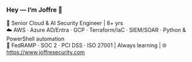 ### Hey — I’m Joffre 👋
🔐 Senior Cloud & AI Security Engineer | 8+ yrs  
☁️ AWS · Azure AD/Entra · GCP · Terraform/IaC · SIEM/SOAR · Python & PowerShell automation  
📜 FedRAMP · SOC 2 · PCI DSS · ISO 27001  |  Always learning  |  🌐 https://www.joffresecurity.com
